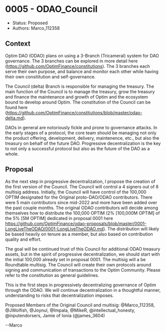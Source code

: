 # 0005 - ODAO_Council

- Status: Proposed
- Authors: Marco_112358

## Context

Optim DAO (ODAO) plans on using a 3-Branch (Tricameral) system for DAO governance. The 3 branches can be explored in more detail here (https://github.com/OptimFinance/constitutions).
The 3 branches each serve their own purpose, and balance and monitor each other while having their own consititution and self-governance. 

The Council (delta) Branch is responsible for managing the treasury. The main function of the Council is to manage the treasury, grow the treasury and finance the maintenance and growth of Optim and the ecosystem bound to develop around Optim. The constitution of the Council can be found here (https://github.com/OptimFinance/constitutions/blob/master/odao-delta.md).

DAOs in general are notoriously fickle and prone to governance attacks. In the early stages of a protocol, the core team should be managing not only the product offering, development, delivery, maintenence, etc., but also the treasury on behalf of the future DAO. Progressive decentralization is the key to not only a successful protocol but also as the future of the DAO as a whole. 

## Proposal

As the next step in progressive decentralization, I propose the creation of the first version of the Council. The Council will control a 4 signers out of 8 multisig address. Initially, the Council will have control of the 100,000 OPTIM designated for the Original proto-DAO/ODAO contributors. There were 5 main contributors since mid-2022 and more have been added over the past couple months. The original ODAO contributors will decide among themselves how to distribute the 100,000 OPTIM (2% [100,000M OPTIM] of the 5% [5M OPTIM] dedicated in proposal 0001 here https://github.com/OptimFinance/odao-proposals/blob/master/0001-LongLiveTheODAO/0001-LongLiveTheODAO.md). The distribution will likely be based heavily on tenure as a member, but also based on contribution quality and effort.

The goal will be continued trust of this Council for additional ODAO treasury assets, but in the spirit of progressive decentralization, we should start with the initial 100,000 already set in proposal 0001. The multisig will a be Roundtable multisig. The Council will create their own protocols around signing and communication of transactions to the Optim Community. Please refer to the constitution as general guidelines.

This is the first steps in progressively decentralizing governance of Optim through the ODAO. We will continue decentralization in a thoughtful manner, understanding to risks that decentralization imposes. 

Proposed Members of the Original Council and multisig: 
@Marco_112358, 
@JWolfish, 
@Joynul, 
@Impala, 
@MikeR, 
@intellectual_honesty, 
@inputendorsers, 
Jamie of Ionia (@james_3604) 

--Marco
